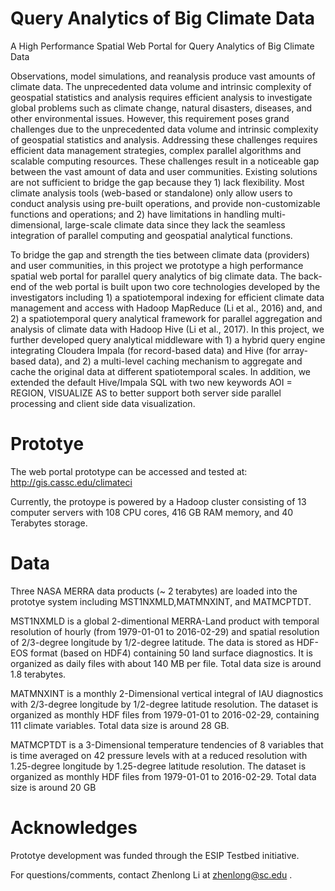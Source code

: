 # Query Analytics of Big Climate Data
A High Performance Spatial Web Portal for Query Analytics of Big Climate Data

Observations, model simulations, and reanalysis produce vast amounts of climate data. The unprecedented data volume and intrinsic complexity of geospatial statistics and analysis requires efficient analysis to investigate global problems such as climate change, natural disasters, diseases, and other environmental issues. However, this requirement poses grand challenges due to the unprecedented data volume and intrinsic complexity of geospatial statistics and analysis. Addressing these challenges requires efficient data management strategies, complex parallel algorithms and scalable computing resources. These challenges result in a noticeable gap between the vast amount of data and user communities.  Existing solutions are not sufficient to bridge the gap because they 1) lack flexibility. Most climate analysis tools (web-based or standalone) only allow users to conduct analysis using pre-built operations, and provide non-customizable functions and operations; and 2) have limitations in handling multi-dimensional, large-scale climate data since they lack the seamless integration of parallel computing and geospatial analytical functions.

To bridge the gap and strength the ties between climate data (providers) and user communities, in this project we prototype a high performance spatial web portal for parallel query analytics of big climate data. The back-end of the web portal is built upon two core technologies developed by the investigators including 1) a spatiotemporal indexing for efficient climate data management and access with Hadoop MapReduce (Li et al., 2016) and, and 2) a spatiotemporal query analytical framework for parallel aggregation and analysis of climate data with Hadoop Hive (Li et al., 2017). In this project, we further developed query analytical middleware with 1) a hybrid query engine integrating Cloudera Impala (for record-based data) and Hive (for array-based data), and 2) a multi-level caching mechanism to aggregate and cache the original data at different spatiotemporal scales. In addition, we extended the default Hive/Impala SQL with two new keywords AOI = REGION, VISUALIZE AS to better support both server side parallel processing and client side data visualization.  


# Prototye

The web portal prototype can be accessed and tested at: 
http://gis.cassc.edu/climateci

Currently, the protoype is powered by a Hadoop cluster consisting of 13 computer servers with 108 CPU cores, 416 GB RAM memory, and 40 Terabytes storage. 

# Data

Three NASA MERRA data products (~ 2 terabytes) are loaded into the prototye system including MST1NXMLD,MATMNXINT, and MATMCPTDT. 

MST1NXMLD is a global 2-dimentional MERRA-Land product with temporal resolution of hourly (from 1979-01-01 to 2016-02-29) and spatial resolution of 2/3-degree longitude by 1/2-degree latitude. The data is stored as HDF-EOS format (based on HDF4) containing 50 land surface diagnostics. It is organized as daily files with about 140 MB per file. Total data size is around 1.8 terabytes.

MATMNXINT is a monthly 2-Dimensional vertical integral of IAU diagnostics with 2/3-degree longitude by 1/2-degree latitude resolution. The dataset is organized as monthly HDF files from 1979-01-01 to 2016-02-29, containing 111 climate variables. Total data size is around 28 GB. 

MATMCPTDT is a 3-Dimensional temperature tendencies of 8 variables that is time averaged on 42 pressure levels with at a reduced resolution with 1.25-degree longitude by 1.25-degree latitude resolution. The dataset is organized as monthly HDF files from 1979-01-01 to 2016-02-29. Total data size is around 20 GB

# Acknowledges
Prototye development was funded through the ESIP Testbed initiative.


For questions/comments, contact Zhenlong Li at zhenlong@sc.edu .

